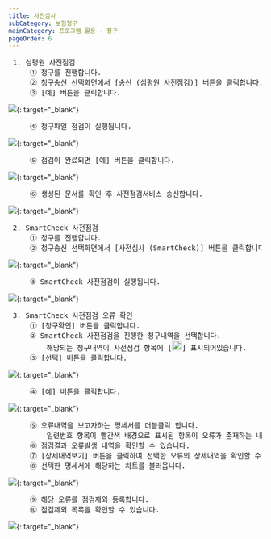```yaml
---
title: 사전심사
subCategory: 보험청구
mainCategory: 프로그램 활용 - 청구
pageOrder: 6
---
```


<pre>
 <t2><bold>1. 심평원 사전점검</bold></t2>
     ① 청구를 진행합니다.
     ② 청구송신 선택화면에서 [송신 (심평원 사전점검)] 버튼을 클릭합니다.
     ③ [예] 버튼을 클릭합니다.
</pre>

[![](/images/{{page.url}}_1.png)](/images/{{page.url}}_1.png){: target="_blank"}

<pre>
     ④ 청구파일 점검이 실행됩니다.
</pre>

[![](/images/{{page.url}}_2.png)](/images/{{page.url}}_2.png){: target="_blank"}

<pre>
     ⑤ 점검이 완료되면 [예] 버튼을 클릭합니다.
</pre>

[![](/images/{{page.url}}_3.png)](/images/{{page.url}}_3.png){: target="_blank"}

<pre>
     ⑥ 생성된 문서를 확인 후 사전점검서비스 송신합니다.
</pre>

[![](/images/{{page.url}}_4.png)](/images/{{page.url}}_4.png){: target="_blank"}

<pre>
 <t2><bold>2. SmartCheck 사전점검</bold></t2>
     ① 청구를 진행합니다.
     ② 청구송신 선택화면에서 [사전심사 (SmartCheck)] 버튼을 클릭합니다.
</pre>

[![](/images/{{page.url}}_5.png)](/images/{{page.url}}_6.png){: target="_blank"}

<pre>
     ③ SmartCheck 사전점검이 실행됩니다.
</pre>

[![](/images/{{page.url}}_6.png)](/images/{{page.url}}_6.png){: target="_blank"}

<pre>
 <t2><bold>3. SmartCheck 사전점검 오류 확인</bold></t2>
     ① [청구확인] 버튼을 클릭합니다.
     ② SmartCheck 사전점검을 진행한 청구내역을 선택합니다.
         해당되는 청구내역이 사전점검 항목에 [<img src="/images/{{page.url}}_btn_1.png"  width="20" height="20">] 표시되어있습니다.
     ③ [선택] 버튼을 클릭합니다.
</pre>

[![](/images/{{page.url}}_7.png)](/images/{{page.url}}_7.png){: target="_blank"}

<pre>
     ④ [예] 버튼을 클릭합니다.
</pre>

[![](/images/{{page.url}}_8.png)](/images/{{page.url}}_8.png){: target="_blank"}

<pre>
     ⑤ 오류내역을 보고자하는 명세서를 더블클릭 합니다.
         일련번호 항목이 빨간색 배경으로 표시된 항목이 오류가 존재하는 내역입니다.
     ⑥ 점검결과 오류발생 내역을 확인할 수 있습니다.
     ⑦ [상세내역보기] 버튼을 클릭하여 선택한 오류의 상세내역을 확인할 수 있습니다.
     ⑧ 선택한 명세서에 해당하는 차트를 불러옵니다.
</pre>

[![](/images/{{page.url}}_9.png)](/images/{{page.url}}_9.png){: target="_blank"}

<pre>
     ⑨ 해당 오류를 점검제외 등록합니다.
     ⑩ 점검제외 목록을 확인할 수 있습니다.
</pre>

[![](/images/{{page.url}}_10.png)](/images/{{page.url}}_10.png){: target="_blank"}


